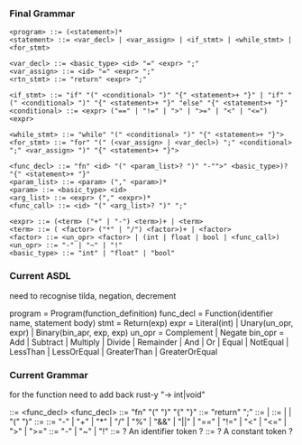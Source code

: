 ### Final Grammar

```
<program> ::= (<statement>)*
<statement> ::= <var_decl> | <var_assign> | <if_stmt> | <while_stmt> | <for_stmt>

<var_decl> ::= <basic_type> <id> "=" <expr> ";"
<var_assign> ::= <id> "=" <expr> ";"
<rtn_stmt> ::= "return" <expr> ";"

<if_stmt> ::= "if" "(" <conditional> ")" "{" <statement>+ "}" | "if" "(" <conditional> ")" "{" <statement>+ "}" "else" "{" <statement>+ "}"
<conditional> ::= <expr> ("==" | "!=" | ">" | ">=" | "<" | "<=") <expr>

<while_stmt> ::= "while" "(" <conditional> ")" "{" <statement>+ "}">
<for_stmt> ::= "for" "(" (<var_assign> | <var_decl>) ";" <conditional> ";" <var_assign> ")" "{" <statement>+ "}">

<func_decl> ::= "fn" <id> "(" <param_list>? ")" "-"">" <basic_type>)? "{" <statement>+ "}"
<param_list> ::= <param> ("," <param>)*
<param> ::= <basic_type> <id>
<arg_list> ::= <expr> ("," <expr>)*
<func_call> ::= <id> "(" <arg_list>? ")" ";"

<expr> ::= (<term> ("+" | "-") <term>)+ | <term>
<term> ::= ( <factor> ("*" | "/") <factor>)+ | <factor>
<factor> ::= <un_opr> <factor> | (int | float | bool | <func_call>)
<un_opr> ::= "-" | "~" | "!"
<basic_type> ::= "int" | "float" | "bool"
```

### Current ASDL

need to recognise tilda, negation, decrement

program = Program(function_definition)
func_decl = Function(identifier name, statement body)
stmt = Return(exp)
expr = Literal(int) | Unary(un_opr, expr) | Binary(bin_apr, exp, exp)
un_opr = Complement | Negate
bin_opr = Add | Subtract | Multiply | Divide | Remainder | And | Or
| Equal | NotEqual | LessThan | LessOrEqual
| GreaterThan | GreaterOrEqual

### Current Grammar

for the function need to add back rust-y "-> int|void"

<program> ::= <func_decl>
<func_decl> ::= "fn" <identifier> "(" ")" "{" <stmt> "}"
<stmt> ::= "return" <expr> ";"
<expr> ::= <factor> | <expr> <binop> <expr>
<factor> ::= <int> | <unop> <factor> | "(" <expr> ")"
<binopr> ::= ::= "-" | "+" | "\*" | "/" | "%" | "&&" | "||"
| "==" | "!=" | "<" | "<=" | ">" | ">="
<unopr> ::= "-" | "~" | "!"
<identifier> ::= ? An identifier token ?
<int> ::= ? A constant token ?
